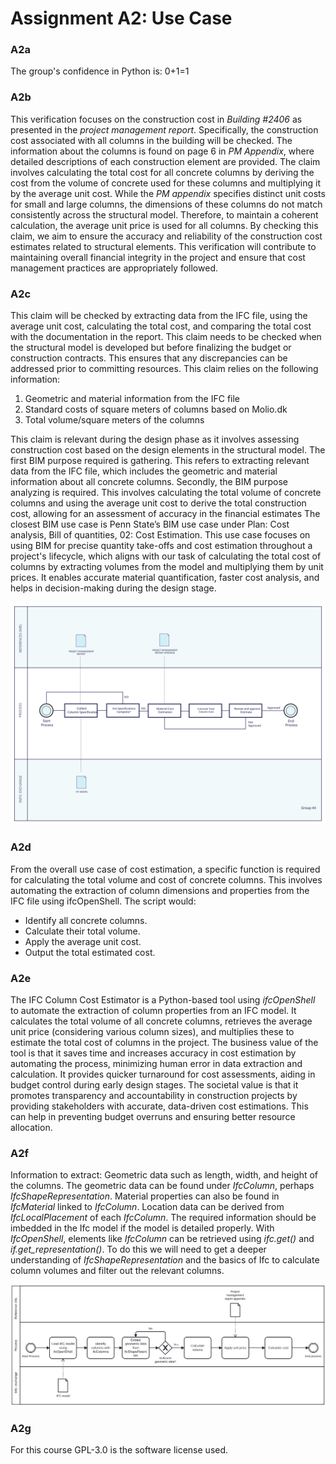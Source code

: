 # Assignment A2: Use Case

### A2a
The group's confidence in Python is: 0+1=1


### A2b
This verification focuses on the construction cost in *Building #2406* as presented in the *project management report*. Specifically, the construction cost associated with all columns in the building will be checked. The information about the columns is found on page 6 in *PM Appendix*, where detailed descriptions of each construction element are provided.
The claim involves calculating the total cost for all concrete columns by deriving the cost from the volume of concrete used for these columns and multiplying it by the average unit cost. While the *PM appendix* specifies distinct unit costs for small and large columns, the dimensions of these columns do not match consistently across the structural model. Therefore, to maintain a coherent calculation, the average unit price is used for all columns.
By checking this claim, we aim to ensure the accuracy and reliability of the construction cost estimates related to structural elements. This verification will contribute to maintaining overall financial integrity in the project and ensure that cost management practices are appropriately followed.


### A2c
This claim will be checked by extracting data from the IFC file, using the average unit cost, calculating the total cost, and comparing the total cost with the documentation in the report.
This claim needs to be checked when the structural model is developed but before finalizing the budget or construction contracts. This ensures that any discrepancies can be addressed prior to committing resources.
This claim relies on the following information:
1.	Geometric and material information from the IFC file
2.	Standard costs of square meters of columns based on Molio.dk
3.	Total volume/square meters of the columns

This claim is relevant during the design phase as it involves assessing construction cost based on the design elements in the structural model.
The first BIM purpose required is gathering. This refers to extracting relevant data from the IFC file, which includes the geometric and material information about all concrete columns. Secondly, the BIM purpose analyzing is required. This involves calculating the total volume of concrete columns and using the average unit cost to derive the total construction cost, allowing for an assessment of accuracy in the financial estimates
The closest BIM use case is Penn State’s BIM use case under Plan: Cost analysis, Bill of quantities, 02: Cost Estimation. This use case focuses on using BIM for precise quantity take-offs and cost estimation throughout a project's lifecycle, which aligns with our task of calculating the total cost of columns by extracting volumes from the model and multiplying them by unit prices. It enables accurate material quantification, faster cost analysis, and helps in decision-making during the design stage.

![name](Group-44-DiagramCost.svg)

### A2d
From the overall use case of cost estimation, a specific function is required for calculating the total volume and cost of concrete columns. This involves automating the extraction of column dimensions and properties from the IFC file using ifcOpenShell. The script would:
- Identify all concrete columns.
- Calculate their total volume.
- Apply the average unit cost.
- Output the total estimated cost.


### A2e
The IFC Column Cost Estimator is a Python-based tool using *ifcOpenShell* to automate the extraction of column properties from an IFC model. It calculates the total volume of all concrete columns, retrieves the average unit price (considering various column sizes), and multiplies these to estimate the total cost of columns in the project.
The business value of the tool is that it saves time and increases accuracy in cost estimation by automating the process, minimizing human error in data extraction and calculation. It provides quicker turnaround for cost assessments, aiding in budget control during early design stages.
The societal value is that it promotes transparency and accountability in construction projects by providing stakeholders with accurate, data-driven cost estimations. This can help in preventing budget overruns and ensuring better resource allocation.


### A2f
Information to extract: Geometric data such as length, width, and height of the columns.
The geometric data can be found under *IfcColumn*, perhaps *IfcShapeRepresentation*. Material properties can also be found in *IfcMaterial* linked to *IfcColumn*. Location data can be derived from *IfcLocalPlacement* of each *IfcColumn*.
The required information should be imbedded in the Ifc model if the model is detailed properly.
With *IfcOpenShell*, elements like *IfcColumn* can be retrieved using *ifc.get()* and *if.get_representation()*.
To do this we will need to get a deeper understanding of *IfcShapeRepresentation* and the basics of Ifc to calculate column volumes and filter out the relevant columns.

![name](Group44_A2fDiagram.svg)

### A2g
For this course GPL-3.0 is the software license used.
